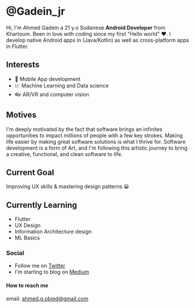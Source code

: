 # @Gadein_jr
Hi, I'm Ahmed Gadein a 21 y.o Sudanese **Android Developer** from Khartoum. Been in love with coding since my first "Hello world" :heart:.
I develop native Android apps in (Java/Kotlin) as well as cross-platform apps in Flutter.


## Interests
* :iphone: Mobile App development 
* :chart_with_upwards_trend: Machine Learning and Data science
* :eyeglasses: AR/VR and computer vision

## Motives
I'm deeply motivated by the fact that software brings an infinites opportunities to impact millions of people with a few key strokes. Making life easier by making great software solutions is what I thrive for. Software development is a form of Art, and I'm following this artistic journey to bring a creative, functional, and clean software to life.

## Current Goal
Improving UX skills & mastering design patterns :grinning:

## Currently Learning
* Flutter
* UX Design 
* Information Architecture design
* ML Basics

### Social
* Follow me on [Twitter](https://twitter.com/Gadein_II)
* I'm starting to blog on [Medium](https://medium.com/@ahmedgadein)



#### How to reach me
email: ahmed.g.obied@gmail.com
